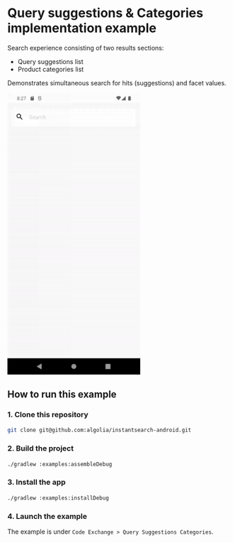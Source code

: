 #  Query suggestions & Categories implementation example

Search experience consisting of two results sections:
- Query suggestions list
- Product categories list

Demonstrates simultaneous search for hits (suggestions) and facet values.

<img src="/docs/img/codex/query_suggestions_categories.gif" width="300"/>

## How to run this example

### 1. Clone this repository

```sh
git clone git@github.com:algolia/instantsearch-android.git
```

### 2. Build the project

```sh
./gradlew :examples:assembleDebug
```

### 3. Install the app

```sh
./gradlew :examples:installDebug
```

### 4. Launch the example

The example is under `Code Exchange > Query Suggestions Categories`.

